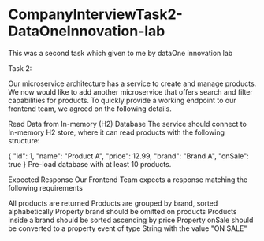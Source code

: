 # CompanyInterviewTask2-DataOneInnovation-lab
This was a second task which given to me by dataOne innovation lab

Task 2:

Our microservice architecture has a service to create and manage products. We now would like to add another microservice that offers search and filter capabilities for products. To quickly provide a working endpoint to our frontend team, we agreed on the following details.

Read Data from In-memory (H2) Database
The service should connect to In-memory H2 store, where it can read products with the following structure:

{
	"id": 1,
	"name": "Product A",
	"price": 12.99,
	"brand": "Brand A",
	"onSale": true
}
Pre-load database with at least 10 products.

Expected Response
Our Frontend Team expects a response matching the following requirements

All products are returned
Products are grouped by brand, sorted alphabetically
Property brand should be omitted on products
Products inside a brand should be sorted ascending by price
Property onSale should be converted to a property event of type String with the value "ON SALE"
